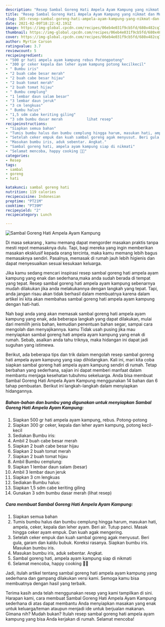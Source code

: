 ```yaml
---
description: "Resep Sambal Goreng Hati Ampela Ayam Kampung yang nikmat dan Mudah Dibuat"
title: "Resep Sambal Goreng Hati Ampela Ayam Kampung yang nikmat dan Mudah Dibuat"
slug: 165-resep-sambal-goreng-hati-ampela-ayam-kampung-yang-nikmat-dan-mudah-dibuat
date: 2021-02-09T18:22:42.191Z
image: https://img-global.cpcdn.com/recipes/06eb4e031f9cb5fd/680x482cq70/sambal-goreng-hati-ampela-ayam-kampung-foto-resep-utama.jpg
thumbnail: https://img-global.cpcdn.com/recipes/06eb4e031f9cb5fd/680x482cq70/sambal-goreng-hati-ampela-ayam-kampung-foto-resep-utama.jpg
cover: https://img-global.cpcdn.com/recipes/06eb4e031f9cb5fd/680x482cq70/sambal-goreng-hati-ampela-ayam-kampung-foto-resep-utama.jpg
author: Myrtie Carson
ratingvalue: 3.7
reviewcount: 5
recipeingredient:
- "500 gr hati ampela ayam kampung rebus Potongpotong"
- "300 gr ceker kepala dan leher ayam kampung potong kecilkecil"
- " Bumbu iris"
- "2 buah cabe besar merah"
- "2 buah cabe besar hijau"
- "2 buah tomat merah"
- "2 buah tomat hijau"
- " Bumbu cemplung"
- "1 lembar daun salam besar"
- "3 lembar daun jeruk"
- "3 cm lengkuas"
- " Bumbu halus"
- "1,5 sdm cabe keriting giling"
- "3 sdm bumbu dasar merah           lihat resep"
recipeinstructions:
- "Siapkan semua bahan"
- "Tumis bumbu halus dan bumbu cemplung hingga harum, masukan hati, ampela, ceker, kepala dan leher ayam. Beri air. Tutup panci. Masak hingga ceker ayam empuk. Dan kuah agak mengering."
- "Setelah ceker empuk dan kuah sambal goreng agak menyusut. Beri gula, garam dan kaldu bubuk. Koreksi rasanya. Siapkan bumbu iris. Masukan bumbu iris."
- "Masukan bumbu iris, aduk sebentar. Angkat."
- "Sambal goreng hati, ampela ayam kampung siap di nikmati"
- "Selamat mencoba, happy cooking 🤗😘"
categories:
- Resep
tags:
- sambal
- goreng
- hati

katakunci: sambal goreng hati 
nutrition: 119 calories
recipecuisine: Indonesian
preptime: "PT21M"
cooktime: "PT39M"
recipeyield: "2"
recipecategory: Lunch

---
```



![Sambal Goreng Hati Ampela Ayam Kampung](https://img-global.cpcdn.com/recipes/06eb4e031f9cb5fd/680x482cq70/sambal-goreng-hati-ampela-ayam-kampung-foto-resep-utama.jpg)

Di masa  sekarang , kamu memang dapat mengorder masakan praktis tanpa mesti repot memasaknya dulu. Tapi, bagi mereka yang ingin memberikan masakan eksklusif kepada orang tercinta, maka kamu memang lebih bagus memasaknya sendiri. Pasalnya, memasak di rumah jauh lebih higienis dan dapat menyesuaikan sesuai kesukaan keluarga.

Jika kamu sedang mencari inspirasi resep sambal goreng hati ampela ayam kampung yang enak dan sederhana,maka anda sudah berada di tempat yang tepat. Resep sambal goreng hati ampela ayam kampung  sebenarnya mudah dilakukan jika anda melakukannya dengan langkah yang tepat. Tapi, anda jangan risau akan tidak berhasil dalam membuatnya 
karena dalam artikel ini kita akan membahas sambal goreng hati ampela ayam kampung dengan hati-hati.  



Nah bagi anda yang akan memasak sambal goreng hati ampela ayam kampung yang enak, ada beberapa langkah yang dapat dilakukan, mulai dari memilih jenis bahan, kemudian penentuan bahan segar, sampai cara mengolah dan menyajikannya. kamu Tidak usah pusing jika mau menyiapkan sambal goreng hati ampela ayam kampung yang enak di rumah. Sebab, asalkan anda  tahu triknya, maka hidangan ini dapat jadi suguhan yang istimewa.

Berikut, ada beberapa tips dan trik dalam mengolah resep sambal goreng hati ampela ayam kampung yang siap dihidangkan. Kali ini, mari kita coba siapkan sambal goreng hati ampela ayam kampung sendiri di rumah. Tetap berbahan yang sederhana, sajian ini dapat memberi manfaat dalam membantu menjaga kesehatan tubuhmu sekeluarga. Anda bisa membuat Sambal Goreng Hati Ampela Ayam Kampung menggunakan 14 bahan dan 6 tahap pembuatan. Berikut ini langkah-langkah dalam menyiapkan hidangannya.

<!--inarticleads1-->

##### Bahan-bahan dan bumbu yang digunakan untuk menyiapkan Sambal Goreng Hati Ampela Ayam Kampung:

1. Siapkan 500 gr hati ampela ayam kampung, rebus. Potong-potong
1. Siapkan 300 gr ceker, kepala dan leher ayam kampung, potong kecil-kecil
1. Sediakan  Bumbu iris:
1. Ambil 2 buah cabe besar merah
1. Siapkan 2 buah cabe besar hijau
1. Siapkan 2 buah tomat merah
1. Siapkan 2 buah tomat hijau
1. Ambil  Bumbu cemplung:
1. Siapkan 1 lembar daun salam (besar)
1. Ambil 3 lembar daun jeruk
1. Siapkan 3 cm lengkuas
1. Sediakan  Bumbu halus:
1. Siapkan 1,5 sdm cabe keriting giling
1. Gunakan 3 sdm bumbu dasar merah           (lihat resep)




<!--inarticleads2-->

##### Cara membuat Sambal Goreng Hati Ampela Ayam Kampung:

1. Siapkan semua bahan
1. Tumis bumbu halus dan bumbu cemplung hingga harum, masukan hati, ampela, ceker, kepala dan leher ayam. Beri air. Tutup panci. Masak hingga ceker ayam empuk. Dan kuah agak mengering.
1. Setelah ceker empuk dan kuah sambal goreng agak menyusut. Beri gula, garam dan kaldu bubuk. Koreksi rasanya. Siapkan bumbu iris. Masukan bumbu iris.
1. Masukan bumbu iris, aduk sebentar. Angkat.
1. Sambal goreng hati, ampela ayam kampung siap di nikmati
1. Selamat mencoba, happy cooking 🤗😘




Jadi, itulah artikel tentang  sambal goreng hati ampela ayam kampung  yang sederhana dan gampang dilakukan versi kami. Semoga kamu bisa membuatnya dengan hasil yang terbaik. 

Terima kasih anda telah menggunakan resep yang kami tampilkan di sini. Harapan kami, cara membuat  Sambal Goreng Hati Ampela Ayam Kampung sederhana di atas dapat membantu Anda menyiapkan masakan yang enak untuk keluarga/teman ataupun menjadi ide untuk berjualan makanan. Gimana nih? Mudah bukan? Itulah resep sambal goreng hati ampela ayam kampung yang bisa Anda kerjakan di rumah. Selamat mencoba!

